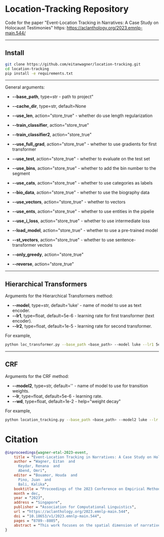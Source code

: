 
# Location-Tracking Repository

Code for the paper "Event-Location Tracking in Narratives: A Case Study on Holocaust Testimonies"
https: https://aclanthology.org/2023.emnlp-main.544/

---

## Install
```bash
git clone https://github.com/eitanwagner/location-tracking.git
cd location-tracking
pip install -e requirements.txt

```


---

General arguments:
- **--base_path**, type=str - path to project"
- **--cache_dir**, type=str, default=None

- **--use_len**, action="store_true" - whether do use length regularization
- **--train_classifier**, action="store_true"
- **--train_classifier2**, action="store_true"
- **--use_full_grad**, action="store_true" - whether to use gradients for first transformer
- **--use_test**, action="store_true" - whether to evaluate on the test set
- **--use_bins**, action="store_true" - whether to add the bin number to the segment
- **--use_cats**, action="store_true" - whether to use categories as labels
- **--bio_data**, action="store_true" - whether to use the biography data
- **--use_vectors**, action="store_true" - whether to vectors
- **--use_ents**, action="store_true" - whether to use entities in the pipelie
- **--use_i_loss**, action="store_true" - whether to use intermediate loss
- **--load_model**, action="store_true" - whether to use a pre-trained model
- **--st_vectors**, action="store_true" - whether to use sentence-transformer vectors
- **--only_greedy**, action="store_true"
- **--reverse**, action="store_true"

---

## Hierarchical Transformers

Arguments for the Hierarchical Transformers method:
- **--model**, type=str, default='luke' - name of model to use as text encoder.
- **--lr1**, type=float, default=5e-6 - learning rate for first transformer (text encoder).
- **--lr2**, type=float, default=1e-5 - learning rate for second transformer.


For example, 
```bash
python loc_transformer.py --base_path <base_path> --model luke --lr1 5e-6 --lr2 1e-5 --use_len True
```


---
 
## CRF
 
Arguments for the CRF method:
- **--model2**, type=str, default='' - name of model to use for transition weights.
- **--lr**, type=float, default=5e-6 - learning rate.
- **--wd**, type=float, default=1e-2 - help="weight decay"

For example, 
```bash
python location_tracking.py --base_path <base_path> --model2 luke --lr 5e-6 --wd 1e-2
```

# Citation

```bibtex
@inproceedings{wagner-etal-2023-event,
    title = "Event-Location Tracking in Narratives: A Case Study on Holocaust Testimonies",
    author = "Wagner, Eitan  and
      Keydar, Renana  and
      Abend, Omri",
    editor = "Bouamor, Houda  and
      Pino, Juan  and
      Bali, Kalika",
    booktitle = "Proceedings of the 2023 Conference on Empirical Methods in Natural Language Processing",
    month = dec,
    year = "2023",
    address = "Singapore",
    publisher = "Association for Computational Linguistics",
    url = "https://aclanthology.org/2023.emnlp-main.544",
    doi = "10.18653/v1/2023.emnlp-main.544",
    pages = "8789--8805",
    abstract = "This work focuses on the spatial dimension of narrative understanding and presents the task of event-location tracking in narrative texts. The task intends to extract the sequence of locations where the narrative is set through its progression. We present several architectures for the task that seeks to model the global structure of the sequence, with varying levels of context awareness. We compare these methods to several baselines, including the use of strong methods applied over narrow contexts. We also develop methods for the generation of location embeddings and show that learning to predict a sequence of continuous embeddings, rather than a string of locations, is advantageous in terms of performance. We focus on the test case of Holocaust survivor testimonies. We argue for the moral and historical importance of studying this dataset in computational means and that it provides a unique case of a large set of narratives with a relatively restricted set of location trajectories. Our results show that models that are aware of the larger context of the narrative can generate more accurate location chains. We further corroborate the effectiveness of our methods by showing similar trends from experiments on an additional domain.",
}

```
